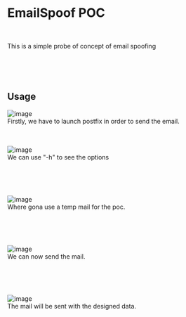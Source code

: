 # EmailSpoof POC
 
<br>


This is a simple probe of concept of email spoofing

<br>
<br>
<br>


<h2>Usage</h2>


![image](https://github.com/user-attachments/assets/73233020-509d-45a6-9642-f0127971e614)
<br>
Firstly, we have to launch postfix in order to send the email.
<br>
<br>
<br>



![image](https://github.com/user-attachments/assets/96595eda-9335-4217-bf7d-07d037b62eb8)
<br>
We can use "-h" to see the options

<br>
<br>
<br>


![image](https://github.com/user-attachments/assets/f89083d5-5d2a-4fc1-a903-b4c15159bd87)
<br>
Where gona use a temp mail for the poc.

<br>
<br>
<br>

![image](https://github.com/user-attachments/assets/3d5de164-74f5-4aa8-bdd4-cb3467f0c061)
<br>
We can now send the mail.

<br>
<br>
<br>

![image](https://github.com/user-attachments/assets/3ab90ec2-b94d-4c1e-b86b-b203c78293d1)
<br>
The mail will be sent with the designed data.
